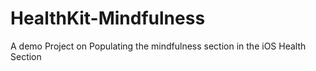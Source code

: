 # HealthKit-Mindfulness
A demo Project on Populating the mindfulness section in the iOS Health Section
